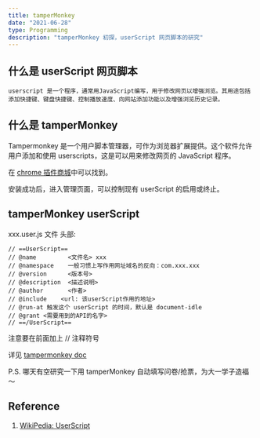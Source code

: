 ```yaml
---
title: tamperMonkey
date: "2021-06-28"
type: Programming
description: "tamperMonkey 初探，userScript 网页脚本的研究"
---
```


## 什么是 userScript 网页脚本

```
userscript 是一个程序，通常用JavaScript编写，用于修改网页以增强浏览。其用途包括添加快捷键、键盘快捷键、控制播放速度、向网站添加功能以及增强浏览历史记录。
```

## 什么是 tamperMonkey

Tampermonkey 是一个用户脚本管理器，可作为浏览器扩展提供。这个软件允许用户添加和使用 userscripts，这是可以用来修改网页的 JavaScript 程序。

在 [chrome 插件商城](https://chrome.google.com/webstore/detail/tampermonkey/dhdgffkkebhmkfjojejmpbldmpobfkfo?hl=en)中可以找到。

安装成功后，进入管理页面，可以控制现有 userScript 的启用或终止。

## tamperMonkey userScript

xxx.user.js 文件 头部:

```
// ==UserScript==
// @name         <文件名> xxx
// @namespace    一般习惯上写作用网址域名的反向：com.xxx.xxx
// @version      <版本号>
// @description  <描述说明>
// @author       <作者>
// @include    <url: 该userScript作用的地址>
// @run-at 触发这个 userScript 的时间，默认是 document-idle
// @grant <需要用到的API的名字>
// ==/UserScript==
```

注意要在前面加上 // 注释符号

详见 [tampermonkey doc](https://www.tampermonkey.net/documentation.php)

P.S. 哪天有空研究一下用 tamperMonkey 自动填写问卷/抢票，为大一学子造福～

## Reference

1. [WikiPedia: UserScript](https://en.wikipedia.org/wiki/Userscript)
